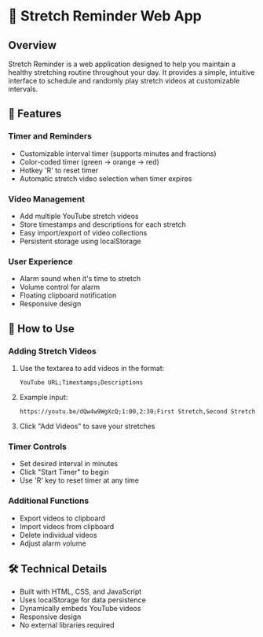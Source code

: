 # 🧘 Stretch Reminder Web App

## Overview

Stretch Reminder is a web application designed to help you maintain a healthy stretching routine throughout your day. It provides a simple, intuitive interface to schedule and randomly play stretch videos at customizable intervals.

## 🌟 Features

### Timer and Reminders
- Customizable interval timer (supports minutes and fractions)
- Color-coded timer (green → orange → red)
- Hotkey 'R' to reset timer
- Automatic stretch video selection when timer expires

### Video Management
- Add multiple YouTube stretch videos
- Store timestamps and descriptions for each stretch
- Easy import/export of video collections
- Persistent storage using localStorage

### User Experience
- Alarm sound when it's time to stretch
- Volume control for alarm
- Floating clipboard notification
- Responsive design

## 🚀 How to Use

### Adding Stretch Videos
1. Use the textarea to add videos in the format:
   ```
   YouTube URL;Timestamps;Descriptions
   ```
2. Example input:
   ```
   https://youtu.be/dQw4w9WgXcQ;1:00,2:30;First Stretch,Second Stretch
   ```
3. Click "Add Videos" to save your stretches

### Timer Controls
- Set desired interval in minutes
- Click "Start Timer" to begin
- Use 'R' key to reset timer at any time

### Additional Functions
- Export videos to clipboard
- Import videos from clipboard
- Delete individual videos
- Adjust alarm volume

## 🛠 Technical Details

- Built with HTML, CSS, and JavaScript
- Uses localStorage for data persistence
- Dynamically embeds YouTube videos
- Responsive design
- No external libraries required